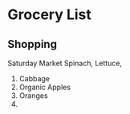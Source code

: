 # Grocery List
## Shopping
Saturday Market
Spinach,
Lettuce,

1. Cabbage
2. Organic Apples
3. Oranges
3. 